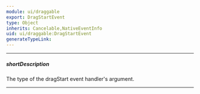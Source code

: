 ```yaml
---
module: ui/draggable
export: DragStartEvent
type: Object
inherits: Cancelable,NativeEventInfo
uid: ui/draggable:DragStartEvent
generateTypeLink: 
---
```

---
##### shortDescription
The type of the dragStart event handler's argument.

---
<!-- Description goes here -->